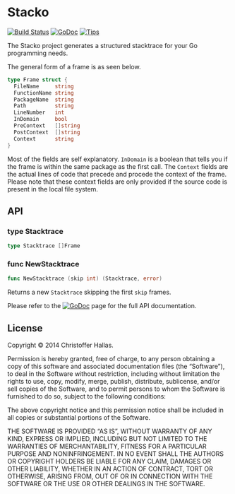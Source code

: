 # Stacko

[![Build Status](https://travis-ci.org/hallas/stacko.svg?branch=master)](https://travis-ci.org/hallas/stacko)
[![GoDoc](https://godoc.org/github.com/hallas/stacko?status.svg)](https://godoc.org/github.com/hallas/stacko)
[![Tips](https://img.shields.io/gratipay/hallas.svg)](https://gratipay.com/hallas)

The Stacko project generates a structured stacktrace for your Go programming
needs.

The general form of a frame is as seen below.

```go
type Frame struct {
  FileName     string
  FunctionName string
  PackageName  string
  Path         string
  LineNumber   int
  InDomain     bool
  PreContext   []string
  PostContext  []string
  Context      string
}
```

Most of the fields are self explanatory. `InDomain` is a boolean that tells you
if the frame is within the same package as the first call. The `Context` fields
are the actual lines of code that precede and procede the context of the frame.
Please note that these context fields are only provided if the source code is
present in the local file system.

## API

### type Stacktrace

```go
type Stacktrace []Frame
```

### func NewStacktrace

```go
func NewStacktrace (skip int) (Stacktrace, error)
```

Returns a new `Stacktrace` skipping the first `skip` frames.

Please refer to the [![GoDoc](https://godoc.org/github.com/hallas/stacko?status.svg)](https://godoc.org/github.com/hallas/stacko)
page for the full API documentation.

## License

Copyright © 2014 Christoffer Hallas.

Permission is hereby granted, free of charge, to any person obtaining a copy of this software and associated documentation files (the “Software”), to deal in the Software without restriction, including without limitation the rights to use, copy, modify, merge, publish, distribute, sublicense, and/or sell copies of the Software, and to permit persons to whom the Software is furnished to do so, subject to the following conditions:

The above copyright notice and this permission notice shall be included in all copies or substantial portions of the Software.

THE SOFTWARE IS PROVIDED “AS IS”, WITHOUT WARRANTY OF ANY KIND, EXPRESS OR IMPLIED, INCLUDING BUT NOT LIMITED TO THE WARRANTIES OF MERCHANTABILITY, FITNESS FOR A PARTICULAR PURPOSE AND NONINFRINGEMENT. IN NO EVENT SHALL THE AUTHORS OR COPYRIGHT HOLDERS BE LIABLE FOR ANY CLAIM, DAMAGES OR OTHER LIABILITY, WHETHER IN AN ACTION OF CONTRACT, TORT OR OTHERWISE, ARISING FROM, OUT OF OR IN CONNECTION WITH THE SOFTWARE OR THE USE OR OTHER DEALINGS IN THE SOFTWARE.
